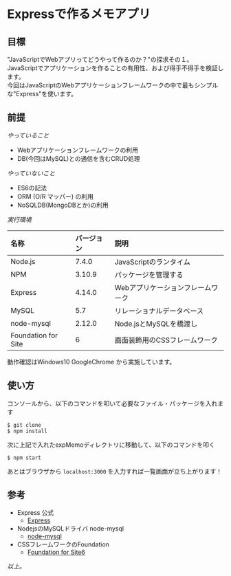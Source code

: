 # Expressで作るメモアプリ

## 目標
"JavaScriptでWebアプリってどうやって作るのか？"の探求その１。  
JavaScriptでアプリケーションを作ることの有用性、および得手不得手を検証します。  
今回はJavaScriptのWebアプリケーションフレームワークの中で最もシンプルな"Express"を使います。  


## 前提
*やっていること*
+  Webアプリケーションフレームワークの利用
+  DB(今回はMySQL)との通信を含むCRUD処理


*やっていないこと*
+ ES6の記法
+ ORM (O/R マッパー) の利用
+ NoSQLDB(MongoDBとか)の利用


*実行環境*  

|名称                |バージョン|説明                   |
|:-------------------|:---------|:----------------------|
|Node.js             |7.4.0     |JavaScriptのランタイム |
|NPM                 |3.10.9    |パッケージを管理する   |
|Express             |4.14.0    |Webアプリケーションフレームワーク |
|MySQL               |5.7       |リレーショナルデータベース |
|node-mysql          |2.12.0    |Node.jsとMySQLを橋渡し |
|Foundation for Site |6         |画面装飾用のCSSフレームワーク |

動作確認はWindows10 GoogleChrome から実施しています。

## 使い方
コンソールから、以下のコマンドを叩いて必要なファイル・パッケージを入れます
```
$ git clone
$ npm install
```

次に上記で入れたexpMemoディレクトリに移動して、以下のコマンドを叩く
```
$ npm start
```

あとはブラウザから `localhost:3000` を入力すれば一覧画面が立ち上がります！

## 参考
+ Express 公式
  - [Express](http://expressjs.com/)
+ NodejsのMySQLドライバ node-mysql
  - [node-mysql](https://github.com/mysqljs/mysql)
+ CSSフレームワークのFoundation
  - [Foundation for Site6](http://foundation.zurb.com/sites.html)

*以上。*
